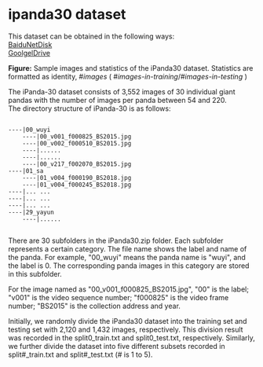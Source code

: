 # ipanda30 dataset
This dataset can be obtained in the following ways:  
[BaiduNetDisk](https://pan.baidu.com/s/1YPI5KbAQK92gM7agvkWBpA)  
[GoolgelDrive](https://drive.google.com/open?id=1ZVAyyZzKbRcr_cjUe79wsSrhJ2y5DUbs) 


**Figure:** Sample images and statistics of the iPanda30 dataset. Statistics are formatted as identity, #*images*  ( #*images-in-training*/#*images-in-testing* )

The iPanda-30 dataset consists of 3,552 images of 30 individual giant pandas with the number of images per panda between 54 and 220.   
The directory structure of iPanda-30 is as follows:  

```

----|00_wuyi  
    ----|00_v001_f000825_BS2015.jpg  
    ----|00_v002_f000510_BS2015.jpg  
    ----|......  
    ----|......  
    ----|00_v217_f002070_BS2015.jpg  
----|01_sa 
    ----|01_v004_f000190_BS2018.jpg  
    ----|01_v004_f000245_BS2018.jpg  
----|... ...  
----|... ... 
----|... ... 
----|29_yayun
    ----|......  
 
```

There are 30 subfolders in the iPanda30.zip folder. Each subfolder represents a certain category. The file name shows the label and name of the panda. For example, "00_wuyi" means the panda name is "wuyi", and the label is 0. The corresponding panda images in this category are stored in this subfolder.   

For the image named as "00_v001_f000825_BS2015.jpg", "00" is the label; "v001" is the video sequence number; "f000825" is the video frame number; "BS2015" is the collection address and year.


Initially, we randomly divide the iPanda30 dataset into the training set and testing set with 2,120 and 1,432 images, respectively.  This division result was recorded in the split0_train.txt and split0_test.txt, respectively. 
Similarly, we further divide the dataset into five different subsets recorded in split#_train.txt and split#_test.txt (# is 1 to 5).
